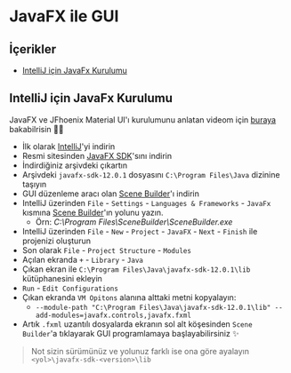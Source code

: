 # JavaFX ile GUI <!-- omit in toc -->

## İçerikler <!-- omit in toc -->

- [IntelliJ için JavaFx Kurulumu](#IntelliJ-i%C3%A7in-JavaFx-Kurulumu)

## IntelliJ için JavaFx Kurulumu

JavaFX ve JFhoenix Material UI'ı kurulumunu anlatan videom için [buraya][videom] bakabilrisin 💁‍♂️

- İlk olarak [IntelliJ][intellij]'yi indirin
- Resmi sitesinden [JavaFX SDK][javafx sdk]'sını indirin
- İndirdiğiniz arşivdeki çıkartın
- Arşivdeki `javafx-sdk-12.0.1` dosyasını `C:\Program Files\Java` dizinine taşıyın
- GUI düzenleme aracı olan [Scene Builder][scene builder]'ı indirin
- IntelliJ üzerinden `File` - `Settings` - `Languages & Frameworks` - `JavaFx` kısmına [Scene Builder][scene builder]'ın yolunu yazın.
  - Örn: _C:\Program Files\SceneBuilder\SceneBuilder.exe_
- IntelliJ üzerinden `File` - `New` - `Project` - `JavaFX` - `Next` - `Finish` ile projenizi oluşturun
- Son olarak `File` - `Project Structure` - `Modules`
- Açılan ekranda `+` - `Library` - `Java`
- Çıkan ekran ile `C:\Program Files\Java\javafx-sdk-12.0.1\lib` kütüphanesini ekleyin
- `Run` - `Edit Configurations`
- Çıkan ekranda `VM Opitons` alanına alttaki metni kopyalayın:
  - `--module-path "C:\Program Files\Java\javafx-sdk-12.0.1\lib" --add-modules=javafx.controls,javafx.fxml`
- Artık `.fxml` uzantılı dosyalarda ekranın sol alt köşesinden `Scene Builder`'a tıklayarak GUI programlamaya başlayabilirsiniz ✨

> Not sizin sürümünüz ve yolunuz farklı ise ona göre ayalayın `<yol>\javafx-sdk-<version>\lib`

[intellij]: https://www.jetbrains.com/idea/download/#section=windows
[javafx sdk]: https://gluonhq.com/products/javafx/
[scene builder]: https://gluonhq.com/products/scene-builder/
[videom]: https://www.youtube.com/watch?v=1uDuWfPPL6s
